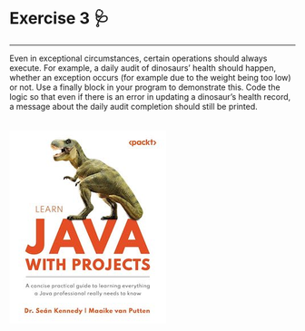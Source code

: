 # Exercise 3 🩺
___
Even in exceptional circumstances, certain operations should always execute. For example, a
daily audit of dinosaurs’ health should happen, whether an exception occurs (for example due
to the weight being too low) or not. Use a finally block in your program to demonstrate
this. Code the logic so that even if there is an error in updating a dinosaur’s health record, a
message about the daily audit completion should still be printed.
<br /><br /><br />
![LearningWithProjects.jpg](../LearningWithProjects.jpg)